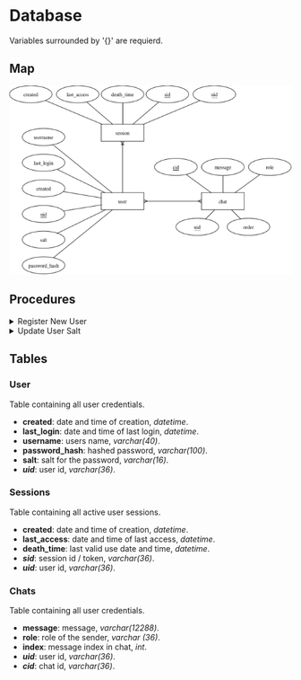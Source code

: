 # Database

Variables surrounded by '{}' are requierd.

## Map

![map image](map.png?raw=true)

## Procedures

<details>
<summary>Register New User</summary>

<br>

Creates a new user.

``` sql
CALL register_new_user({username}, {password hash}, {salt})
```

```python
cursor.callproc("register_new_user", ({username}, {hash}, {salt}))
```
  
</details>

<details>
<summary>Update User Salt</summary>

<br>

Updates the salt and last login, call at every login

``` sql
CALL update_user_salt({username}, {salt})
```

```python
cursor.callproc("update_user_salt", ({username}, {salt}))
```
  
</details>

## Tables

### User

Table containing all user credentials.

- **created**: date and time of creation, *datetime*.
- **last_login**: date and time of last login, *datetime*.
- **username**: users name, *varchar(40)*.
- **password_hash**: hashed password, *varchar(100)*.
- **salt**: salt for the password, *varchar(16)*.
- ***uid***: user id, *varchar(36)*.

### Sessions

Table containing all active user sessions.

- **created**: date and time of creation, *datetime*.
- **last_access**: date and time of last access, *datetime*.
- **death_time**: last valid use date and time, *datetime*.
- ***sid***: session id / token, *varchar(36)*.
- ***uid***: user id, *varchar(36)*.

### Chats

Table containing all user credentials.

- **message**: message, *varchar(12288)*.
- **role**: role of the sender, *varchar (36)*.
- **index**: message index in chat, *int*.
- ***uid***: user id, *varchar(36)*.
- ***cid***: chat id, *varchar(36)*.
  
</details>
